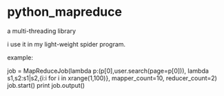 python_mapreduce
================

a multi-threading library

i use it in my light-weight spider program.

example:

job = MapReduceJob(lambda p:(p[0],user.search(page=p[0])), 
                   lambda s1,s2:s1|s2,{i:i for i in xrange(1,100)},
                   mapper_count=10, 
                   reducer_count=2)
job.start()
print job.output()

